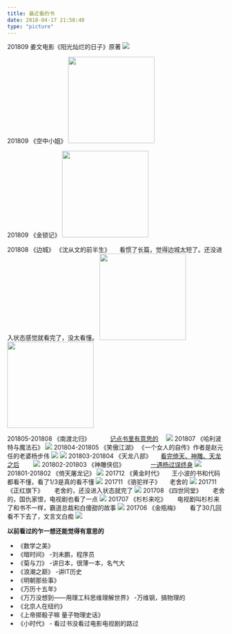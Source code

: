 ```yaml
---
title: 最近看的书
date: 2018-04-17 21:58:40
type: "picture"
---
```


201809 姜文电影《阳光灿烂的日子》原著
![](/books_images/动物凶猛.jpg) 

201809  《空中小姐》
<img src="/books_images/空中小姐.jpg" width="200px">

201809 《金锁记》
<img src="/books_images/金锁记.jpg" width="200px">

201808  《边城》 《沈从文的前半生》　　看惯了长篇，觉得边城太短了。还没进入状态感觉就看完了，没太看懂。 
<img src="/books_images/沈从文的前半生.jpg" width="200px">
<img src="/books_images/边城.jpg" width="200px">

201805-201808 《南渡北归》 　　　[记点书里有意思的](http://jingb.info/2018/08/26/%E5%8D%97%E6%B8%A1%E5%8C%97%E5%BD%92%E8%AF%BB%E5%90%8E%E6%84%9F/)　 
![](/books_images/南渡北归.jpg)
201807 《哈利波特与魔法石》
![](/books_images/哈利波特与魔法石.jpg)
201804-201805  《笑傲江湖》 《一个女人的自传》作者是赵元任的老婆杨步伟
![](/books_images/笑傲江湖.jpg)
![](/books_images/一个女人的自传.jpg)
201803-201804 《天龙八部》　　[看完倚天、神雕、天龙之后](http://jingb.info/2018/04/28/%E9%9B%B6%E7%A2%8E%E5%86%99%E5%86%99/)　　 
![](/books_images/天龙八部.jpg)
201802-201803 《神雕侠侣》 　　　　[一遇杨过误终身](http://jingb.info/2018/06/08/%E4%B8%80%E9%81%87%E6%9D%A8%E8%BF%87%E8%AF%AF%E7%BB%88%E8%BA%AB/)
![](/books_images/神雕侠侣.jpg)
201801-201802 《倚天屠龙记》
![](/books_images/倚天屠龙记.jpg)
201712 《黄金时代》　　王小波的书和代码都看不懂，看了1/3是真的看不懂
![](/books_images/黄金时代.jpg)
201711 《骆驼祥子》　　老舍的
![](/books_images/骆驼祥子.jpg)
201711 《正红旗下》　　 老舍的，还没进入状态就完了
![](/books_images/正红旗下.jpg)
201708 《四世同堂》　　 老舍的，国仇家恨，电视剧也看了一点
![](/books_images/四世同堂.jpg)
201707 《杉杉来吃》　　 电视剧叫杉杉来了和书不一样，霸道总裁和白傻甜的故事
![](/books_images/杉杉来吃.jpg)
201706 《金瓶梅》　　 看了30几回看不下去了，文言文白痴
![](/books_images/金瓶梅.jpg)

**以前看过的乍一想还能觉得有意思的**
* 《数学之美》 
* 《暗时间》 -刘未鹏，程序员
* 《菊与刀》 -讲日本，很薄一本，名气大
* 《浪潮之巅》 -讲IT历史
* 《明朝那些事》
* 《万历十五年》
* 《万万没想到——用理工科思维理解世界》 -万维钢，搞物理的
* 《北京人在纽约》
* 《上帝掷骰子嘛 量子物理史话》
* 《小时代》 - 看过书没看过电影电视剧的路过
